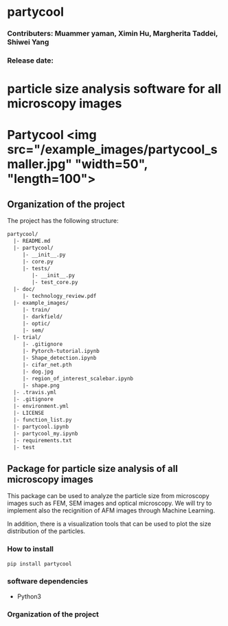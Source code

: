 # partycool
### Contributers: Muammer yaman, Ximin Hu, Margherita Taddei, Shiwei Yang
### Release date:
particle size analysis software for all microscopy images
=======
# Partycool                                   <img src="/example_images/partycool_smaller.jpg" "width=50", "length=100">






## Organization of the project
The project has the following structure:
   
   
    partycool/
      |- README.md
      |- partycool/
         |- __init__.py
         |- core.py
         |- tests/
            |- __init__.py
            |- test_core.py
      |- doc/
         |- technology_review.pdf
      |- example_images/
         |- train/
         |- darkfield/
         |- optic/
         |- sem/
      |- trial/
         |- .gitignore
         |- Pytorch-tutorial.ipynb
         |- Shape_detection.ipynb
         |- cifar_net.pth
         |- dog.jpg
         |- region_of_interest_scalebar.ipynb
         |- shape.png 
      |- .travis.yml
      |- .gitignore
      |- environment.yml
      |- LICENSE
      |- function_list.py
      |- partycool.ipynb    
      |- partycool_my.ipynb
      |- requirements.txt
      |- test


## Package for particle size analysis of all microscopy images
This package can be used to analyze the particle size from microscopy images such as FEM, SEM images and optical microscopy.
We will try to implement also the recignition of AFM images through Machine Learning.

In addition, there is a visualization tools that can be used to plot the size distribution of the particles.
### How to install
```
pip install partycool
```
### software dependencies
* Python3
### Organization of the project
